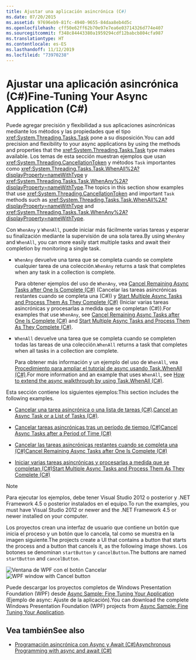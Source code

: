 ```yaml
---
title: Ajustar una aplicación asincrónica (C#)
ms.date: 07/20/2015
ms.assetid: 97696eb9-81fc-4940-9655-84daa8eb4d5c
ms.openlocfilehash: cff50e62ff62b70e97e7ea6e03714326d774e407
ms.sourcegitcommit: f348c84443380a1959294cdf12babcb804cfa987
ms.translationtype: HT
ms.contentlocale: es-ES
ms.lasthandoff: 11/12/2019
ms.locfileid: "73970238"
---
```

# <a name="fine-tuning-your-async-application-c"></a><span data-ttu-id="5752a-102">Ajustar una aplicación asincrónica (C#)</span><span class="sxs-lookup"><span data-stu-id="5752a-102">Fine-Tuning Your Async Application (C#)</span></span>
<span data-ttu-id="5752a-103">Puede agregar precisión y flexibilidad a sus aplicaciones asincrónicas mediante los métodos y las propiedades que el tipo <xref:System.Threading.Tasks.Task> pone a su disposición.</span><span class="sxs-lookup"><span data-stu-id="5752a-103">You can add precision and flexibility to your async applications by using the methods and properties that the <xref:System.Threading.Tasks.Task> type makes available.</span></span> <span data-ttu-id="5752a-104">Los temas de esta sección muestran ejemplos que usan <xref:System.Threading.CancellationToken> y métodos `Task` importantes como <xref:System.Threading.Tasks.Task.WhenAll%2A?displayProperty=nameWithType> y <xref:System.Threading.Tasks.Task.WhenAny%2A?displayProperty=nameWithType>.</span><span class="sxs-lookup"><span data-stu-id="5752a-104">The topics in this section show examples that use <xref:System.Threading.CancellationToken> and important `Task` methods such as <xref:System.Threading.Tasks.Task.WhenAll%2A?displayProperty=nameWithType> and <xref:System.Threading.Tasks.Task.WhenAny%2A?displayProperty=nameWithType>.</span></span>  
  
 <span data-ttu-id="5752a-105">Con `WhenAny` y `WhenAll`, puede iniciar más fácilmente varias tareas y esperar su finalización mediante la supervisión de una sola tarea.</span><span class="sxs-lookup"><span data-stu-id="5752a-105">By using `WhenAny` and `WhenAll`, you can more easily start multiple tasks and await their completion by monitoring a single task.</span></span>  
  
- <span data-ttu-id="5752a-106">`WhenAny` devuelve una tarea que se completa cuando se complete cualquier tarea de una colección.</span><span class="sxs-lookup"><span data-stu-id="5752a-106">`WhenAny` returns a task that completes when any task in a collection is complete.</span></span>  
  
     <span data-ttu-id="5752a-107">Para obtener ejemplos del uso de `WhenAny`, vea [Cancel Remaining Async Tasks after One Is Complete (C#)](./cancel-remaining-async-tasks-after-one-is-complete.md) (Cancelar las tareas asincrónicas restantes cuando se completa una (C#)) y [Start Multiple Async Tasks and Process Them As They Complete (C#)](./start-multiple-async-tasks-and-process-them-as-they-complete.md) (Iniciar varias tareas asincrónicas y procesarlas a medida que se completan (C#)).</span><span class="sxs-lookup"><span data-stu-id="5752a-107">For examples that use `WhenAny`, see [Cancel Remaining Async Tasks after One Is Complete (C#)](./cancel-remaining-async-tasks-after-one-is-complete.md) and [Start Multiple Async Tasks and Process Them As They Complete (C#)](./start-multiple-async-tasks-and-process-them-as-they-complete.md).</span></span>  
  
- <span data-ttu-id="5752a-108">`WhenAll` devuelve una tarea que se completa cuando se completen todas las tareas de una colección.</span><span class="sxs-lookup"><span data-stu-id="5752a-108">`WhenAll` returns a task that completes when all tasks in a collection are complete.</span></span>  
  
     <span data-ttu-id="5752a-109">Para obtener más información y un ejemplo del uso de `WhenAll`, vea [Procedimiento para ampliar el tutorial de async usando Task.WhenAll (C#)](./how-to-extend-the-async-walkthrough-by-using-task-whenall.md).</span><span class="sxs-lookup"><span data-stu-id="5752a-109">For more information and an example that uses `WhenAll`, see [How to extend the async walkthrough by using Task.WhenAll (C#)](./how-to-extend-the-async-walkthrough-by-using-task-whenall.md).</span></span>
  
 <span data-ttu-id="5752a-110">Esta sección contiene los siguientes ejemplos:</span><span class="sxs-lookup"><span data-stu-id="5752a-110">This section includes the following examples.</span></span>  
  
- <span data-ttu-id="5752a-111">[Cancelar una tarea asincrónica o una lista de tareas (C#)](./cancel-an-async-task-or-a-list-of-tasks.md).</span><span class="sxs-lookup"><span data-stu-id="5752a-111">[Cancel an Async Task or a List of Tasks (C#)](./cancel-an-async-task-or-a-list-of-tasks.md).</span></span>  
  
- [<span data-ttu-id="5752a-112">Cancelar tareas asincrónicas tras un período de tiempo (C#)</span><span class="sxs-lookup"><span data-stu-id="5752a-112">Cancel Async Tasks after a Period of Time (C#)</span></span>](./cancel-async-tasks-after-a-period-of-time.md)  
  
- [<span data-ttu-id="5752a-113">Cancelar las tareas asincrónicas restantes cuando se completa una (C#)</span><span class="sxs-lookup"><span data-stu-id="5752a-113">Cancel Remaining Async Tasks after One Is Complete (C#)</span></span>](./cancel-remaining-async-tasks-after-one-is-complete.md)  
  
- [<span data-ttu-id="5752a-114">Iniciar varias tareas asincrónicas y procesarlas a medida que se completan (C#)</span><span class="sxs-lookup"><span data-stu-id="5752a-114">Start Multiple Async Tasks and Process Them As They Complete (C#)</span></span>](./start-multiple-async-tasks-and-process-them-as-they-complete.md)  
  
> [!NOTE]
> <span data-ttu-id="5752a-115">Para ejecutar los ejemplos, debe tener Visual Studio 2012 o posterior y .NET Framework 4.5 o posterior instalados en el equipo.</span><span class="sxs-lookup"><span data-stu-id="5752a-115">To run the examples, you must have Visual Studio 2012 or newer and the .NET Framework 4.5 or newer installed on your computer.</span></span>  
  
 <span data-ttu-id="5752a-116">Los proyectos crean una interfaz de usuario que contiene un botón que inicia el proceso y un botón que lo cancela, tal como se muestra en la imagen siguiente.</span><span class="sxs-lookup"><span data-stu-id="5752a-116">The projects create a UI that contains a button that starts the process and a button that cancels it, as the following image shows.</span></span> <span data-ttu-id="5752a-117">Los botones se denominan `startButton` y `cancelButton`.</span><span class="sxs-lookup"><span data-stu-id="5752a-117">The buttons are named `startButton` and `cancelButton`.</span></span>  
  
 <span data-ttu-id="5752a-118">![Ventana de WPF con el botón Cancelar](./media/fine-tuning-your-async-application/cancellation-and-start-button.png "Cuadro de diálogo con un botón de inicio y detención")</span><span class="sxs-lookup"><span data-stu-id="5752a-118">![WPF window with Cancel button](./media/fine-tuning-your-async-application/cancellation-and-start-button.png "Dialog box with a Start and Stop button")</span></span>  
  
 <span data-ttu-id="5752a-119">Puede descargar los proyectos completos de Windows Presentation Foundation (WPF) desde [Async Sample: Fine Tuning Your Application](https://code.msdn.microsoft.com/Async-Fine-Tuning-Your-a676abea) (Ejemplo de async: Ajuste de la aplicación).</span><span class="sxs-lookup"><span data-stu-id="5752a-119">You can download the complete Windows Presentation Foundation (WPF) projects from [Async Sample: Fine Tuning Your Application](https://code.msdn.microsoft.com/Async-Fine-Tuning-Your-a676abea).</span></span>  
  
## <a name="see-also"></a><span data-ttu-id="5752a-120">Vea también</span><span class="sxs-lookup"><span data-stu-id="5752a-120">See also</span></span>

- [<span data-ttu-id="5752a-121">Programación asincrónica con Async y Await (C#)</span><span class="sxs-lookup"><span data-stu-id="5752a-121">Asynchronous Programming with async and await (C#)</span></span>](./index.md)
